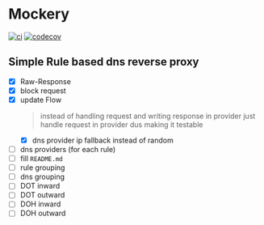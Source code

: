 # Mockery

[![ci](https://github.com/FMotalleb/mockery/actions/workflows/ci.yml/badge.svg)](https://github.com/FMotalleb/mockery/actions/workflows/ci.yml)
[![codecov](https://codecov.io/gh/FMotalleb/mockery/branch/main/graph/badge.svg?token=MPZZYK0LUJ)](https://codecov.io/gh/FMotalleb/mockery)

## Simple Rule based dns reverse proxy

* [X] Raw-Response
* [X] block request
* [X] update Flow
    > instead of handling request and writing response in provider
    > just handle request in provider dus making it testable
    * [X] dns provider ip fallback instead of random
* [ ] dns providers (for each rule)
* [ ] fill `README.md`
* [ ] rule grouping
* [ ] dns grouping
* [ ] DOT inward
* [ ] DOT outward
* [ ] DOH inward
* [ ] DOH outward
